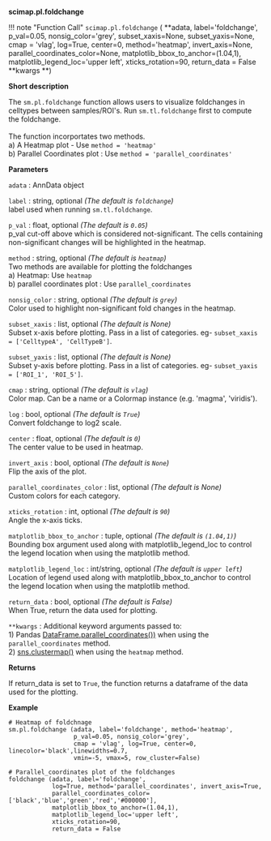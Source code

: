 **scimap.pl.foldchange**

!!! note "Function Call"
    `scimap.pl.foldchange` (
      **adata, 
      label='foldchange', 
      p_val=0.05, 
      nonsig_color='grey', 
      subset_xaxis=None, 
      subset_yaxis=None, 
      cmap = 'vlag', 
      log=True, 
      center=0, 
      method='heatmap', 
      invert_axis=None, 
      parallel_coordinates_color=None, 
      matplotlib_bbox_to_anchor=(1.04,1), 
      matplotlib_legend_loc='upper left', 
      xticks_rotation=90, 
      return_data = False 
      **kwargs **)

**Short description**

The `sm.pl.foldchange` function allows users to visualize foldchanges in celltypes between samples/ROI's. 
Run `sm.tl.foldchange` first to compute the foldchange. <br>
<br>
The function incorportates two methods.<br>
a) A Heatmap plot - Use `method = 'heatmap'` <br>
b) Parallel Coordinates plot : Use `method = 'parallel_coordinates'`

**Parameters**

`adata` : AnnData object   

`label` : string, optional *(The default is `foldchange`)*  
        label used when running `sm.tl.foldchange`.
        
`p_val` : float, optional *(The default is `0.05`)*  
        p_val cut-off above which is considered not-significant. The cells containing 
        non-significant changes will be highlighted in the heatmap.
        
`method` : string, optional *(The default is `heatmap`)*  
        Two methods are available for plotting the foldchanges  
        a) Heatmap: Use `heatmap`  
        b) parallel coordinates plot : Use `parallel_coordinates`  
        
`nonsig_color` : string, optional *(The default is `grey`)*  
        Color used to highlight non-significant fold changes in the heatmap.
        
`subset_xaxis` : list, optional *(The default is None)*  
        Subset x-axis before plotting. Pass in a list of categories. eg- `subset_xaxis = ['CelltypeA', 'CellTypeB']`.
        
`subset_yaxis` : list, optional *(The default is None)*  
        Subset y-axis before plotting. Pass in a list of categories. eg- `subset_yaxis = ['ROI_1', 'ROI_5']`. 
        
`cmap` : string, optional *(The default is `vlag`)*  
        Color map. Can be a name or a Colormap instance (e.g. 'magma', 'viridis'). 
        
`log` : bool, optional *(The default is `True`)*  
        Convert foldchange to log2 scale. 
        
`center` : float, optional *(The default is `0`)*  
        The center value to be used in heatmap.

`invert_axis` : bool, optional *(The default is `None`)*  
        Flip the axis of the plot.
        
`parallel_coordinates_color` : list, optional *(The default is None)*  
        Custom colors for each category.
        
`xticks_rotation` : int, optional *(The default is `90`)*  
        Angle the x-axis ticks. 
        
`matplotlib_bbox_to_anchor` : tuple, optional *(The default is `(1.04,1)`)*  
        Bounding box argument used along with matplotlib_legend_loc to control
        the legend location when using the matplotlib method.
        
`matplotlib_legend_loc` : int/string, optional *(The default is `upper left`)*  
        Location of legend used along with matplotlib_bbox_to_anchor to control
        the legend location when using the matplotlib method.
        
`return_data` : bool, optional *(The default is False)*  
        When True, return the data used for plotting.
        
`**kwargs` : Additional keyword arguments passed to:  
        1) Pandas [DataFrame.parallel_coordinates())](https://pandas.pydata.org/pandas-docs/stable/reference/api/pandas.plotting.parallel_coordinates.html) when using the `parallel_coordinates` method.  
        2) [sns.clustermap()](https://seaborn.pydata.org/generated/seaborn.clustermap.html) when using the `heatmap` method.


**Returns**

If return_data is set to `True`, the function returns a dataframe of the data used for the plotting.

**Example**

```
# Heatmap of foldchnage
sm.pl.foldchange (adata, label='foldchange', method='heatmap',
                  p_val=0.05, nonsig_color='grey',
                  cmap = 'vlag', log=True, center=0, linecolor='black',linewidths=0.7,
                  vmin=-5, vmax=5, row_cluster=False)
    
# Parallel_coordinates plot of the foldchanges
foldchange (adata, label='foldchange', 
            log=True, method='parallel_coordinates', invert_axis=True,
            parallel_coordinates_color=['black','blue','green','red','#000000'],
            matplotlib_bbox_to_anchor=(1.04,1),
            matplotlib_legend_loc='upper left',
            xticks_rotation=90,
            return_data = False
```
